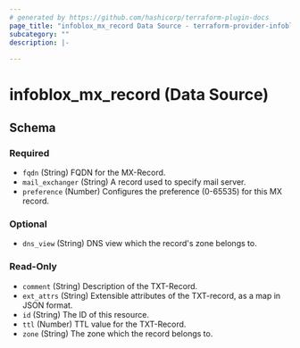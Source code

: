 ```yaml
---
# generated by https://github.com/hashicorp/terraform-plugin-docs
page_title: "infoblox_mx_record Data Source - terraform-provider-infoblox"
subcategory: ""
description: |-
  
---
```


# infoblox_mx_record (Data Source)





<!-- schema generated by tfplugindocs -->
## Schema

### Required

- `fqdn` (String) FQDN for the MX-Record.
- `mail_exchanger` (String) A record used to specify mail server.
- `preference` (Number) Configures the preference (0-65535) for this MX record.

### Optional

- `dns_view` (String) DNS view which the record's zone belongs to.

### Read-Only

- `comment` (String) Description of the TXT-Record.
- `ext_attrs` (String) Extensible attributes of the TXT-record, as a map in JSON format.
- `id` (String) The ID of this resource.
- `ttl` (Number) TTL value for the TXT-Record.
- `zone` (String) The zone which the record belongs to.


